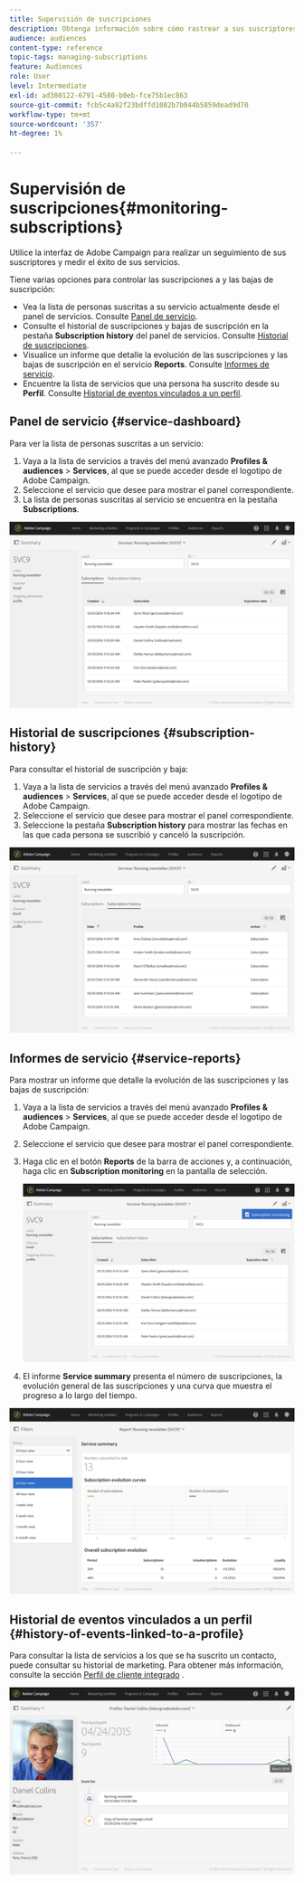 ```yaml
---
title: Supervisión de suscripciones
description: Obtenga información sobre cómo rastrear a sus suscriptores y medir el éxito de sus servicios mediante paneles e informes.
audience: audiences
content-type: reference
topic-tags: managing-subscriptions
feature: Audiences
role: User
level: Intermediate
exl-id: ad380122-6791-4580-b0eb-fce75b1ec863
source-git-commit: fcb5c4a92f23bdffd1082b7b044b5859dead9d70
workflow-type: tm+mt
source-wordcount: '357'
ht-degree: 1%

---
```


# Supervisión de suscripciones{#monitoring-subscriptions}

Utilice la interfaz de Adobe Campaign para realizar un seguimiento de sus suscriptores y medir el éxito de sus servicios.

Tiene varias opciones para controlar las suscripciones a y las bajas de suscripción:

* Vea la lista de personas suscritas a su servicio actualmente desde el panel de servicios. Consulte [Panel de servicio](#service-dashboard).
* Consulte el historial de suscripciones y bajas de suscripción en la pestaña **Subscription history** del panel de servicios. Consulte [Historial de suscripciones](#subscription-history).
* Visualice un informe que detalle la evolución de las suscripciones y las bajas de suscripción en el servicio **Reports**. Consulte [Informes de servicio](#service-reports).
* Encuentre la lista de servicios que una persona ha suscrito desde su **Perfil**. Consulte [Historial de eventos vinculados a un perfil](#history-of-events-linked-to-a-profile).

## Panel de servicio {#service-dashboard}

Para ver la lista de personas suscritas a un servicio:

1. Vaya a la lista de servicios a través del menú avanzado **Profiles &amp; audiences** > **Services**, al que se puede acceder desde el logotipo de Adobe Campaign.
1. Seleccione el servicio que desee para mostrar el panel correspondiente.
1. La lista de personas suscritas al servicio se encuentra en la pestaña **Subscriptions**.

![](assets/lp_monitoring_subscriptions_1.png)

## Historial de suscripciones {#subscription-history}

Para consultar el historial de suscripción y baja:

1. Vaya a la lista de servicios a través del menú avanzado **Profiles &amp; audiences** > **Services**, al que se puede acceder desde el logotipo de Adobe Campaign.
1. Seleccione el servicio que desee para mostrar el panel correspondiente.
1. Seleccione la pestaña **Subscription history** para mostrar las fechas en las que cada persona se suscribió y canceló la suscripción.

![](assets/lp_monitoring_subscriptions_2.png)

## Informes de servicio {#service-reports}

Para mostrar un informe que detalle la evolución de las suscripciones y las bajas de suscripción:

1. Vaya a la lista de servicios a través del menú avanzado **Profiles &amp; audiences** > **Services**, al que se puede acceder desde el logotipo de Adobe Campaign.
1. Seleccione el servicio que desee para mostrar el panel correspondiente.
1. Haga clic en el botón **Reports** de la barra de acciones y, a continuación, haga clic en **Subscription monitoring** en la pantalla de selección.

   ![](assets/lp_monitoring_subscriptions_3.png)

1. El informe **Service summary** presenta el número de suscripciones, la evolución general de las suscripciones y una curva que muestra el progreso a lo largo del tiempo.

![](assets/lp_monitoring_subscriptions_4.png)

## Historial de eventos vinculados a un perfil {#history-of-events-linked-to-a-profile}

Para consultar la lista de servicios a los que se ha suscrito un contacto, puede consultar su historial de marketing. Para obtener más información, consulte la sección [Perfil de cliente integrado](../../audiences/using/integrated-customer-profile.md) .

![](assets/lp_monitoring_subscriptions_5.png)
